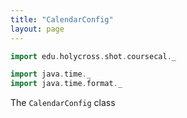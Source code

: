 ```yaml
---
title: "CalendarConfig"
layout: page
---
```


```scala mdoc:invisible
import edu.holycross.shot.coursecal._

import java.time._
import java.time.format._
```

The `CalendarConfig` class 
